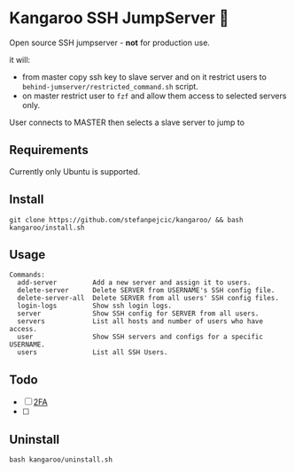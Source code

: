 # Kangaroo SSH JumpServer 🦘
Open source SSH jumpserver - **not** for production use.

it will:

- from master copy ssh key to slave server and on it restrict users to `behind-jumserver/restricted_command.sh` script.
- on master restrict user to `fzf` and allow them access to selected servers only.

User connects to MASTER then selects a slave server to jump to

## Requirements

Currently only Ubuntu is supported.

## Install

```
git clone https://github.com/stefanpejcic/kangaroo/ && bash kangaroo/install.sh
```


## Usage
```
Commands:
  add-server         Add a new server and assign it to users.
  delete-server      Delete SERVER from USERNAME's SSH config file.
  delete-server-all  Delete SERVER from all users' SSH config files.
  login-logs         Show ssh login logs.
  server             Show SSH config for SERVER from all users.
  servers            List all hosts and number of users who have access.
  user               Show SSH servers and configs for a specific USERNAME.
  users              List all SSH Users.
```



## Todo

- [ ] [2FA](https://www.digitalocean.com/community/tutorials/how-to-set-up-multi-factor-authentication-for-ssh-on-ubuntu-20-04#step-1-installing-google-s-pam)
- [ ] 

## Uninstall
```
bash kangaroo/uninstall.sh
```
